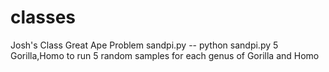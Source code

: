 # classes
Josh's Class Great Ape Problem
sandpi.py -- python sandpi.py 5 Gorilla,Homo to run 5 random samples for each genus of Gorilla and Homo
